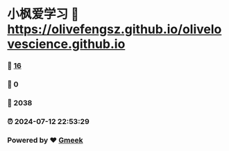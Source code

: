 # 小枫爱学习 :link: https://olivefengsz.github.io/olivelovescience.github.io 
### :page_facing_up: [16](https://olivefengsz.github.io/olivelovescience.github.io/tag.html) 
### :speech_balloon: 0 
### :hibiscus: 2038 
### :alarm_clock: 2024-07-12 22:53:29 
### Powered by :heart: [Gmeek](https://github.com/Meekdai/Gmeek)
